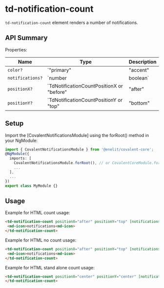 # td-notification-count

`td-notification-count` element renders a number of notifications.

## API Summary

Properties:

| Name | Type | Description |
| --- | --- | --- |
| `color?` | `"primary" | "accent" | "warn"` | Sets the theme color of the notification tip. Defaults to 'warn'
| `notifications?` | `number | boolean` | Number for the notification count. Shows number if the input is a positive number or its no count state if boolean 'true'
| `positionX?` | `TdNotificationCountPositionX or "before" | "after" | "center"` | Sets the X position of the notification tip. Defaults to "after" if it has content, else 'center'.
| `positionY?` | `TdNotificationCountPositionY or "top" | "bottom" | "center"` | Sets the Y position of the notification tip. Defaults to "top" if it has content, else 'center'.

## Setup

Import the [CovalentNotificationsModule] using the forRoot() method in your NgModule:

```typescript
import { CovalentNotificationsModule } from '@enelit/covalent-core';
@NgModule({
  imports: [
    CovalentNotificationsModule.forRoot(), // or CovalentCoreModule.forRoot() (included inside of it)
    ...
  ],
  ...
})
export class MyModule {}
```

## Usage

Example for HTML count usage:

 ```html
<td-notification-count positionX="after" positionY="top" [notifications]="1">
  <md-icon>notifications<md-icon>
</td-notification-count>
 ```

 Example for HTML no count usage:

 ```html
<td-notification-count positionX="after" positionY="top" [notifications]="true">
  <md-icon>notifications<md-icon>
</td-notification-count>
 ```

Example for HTML stand alone count usage:

 ```html
<td-notification-count positionX="center" positionY="center" [notifications]="1">
</td-notification-count>
 ```

